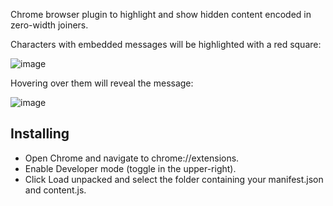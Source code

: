 Chrome browser plugin to highlight and show hidden content encoded in zero-width joiners.

Characters with embedded messages will be highlighted with a red square:

![image](https://github.com/user-attachments/assets/8477c92d-f8ca-48f3-aac1-c6a4e148f4fc)

Hovering over them will reveal the message:

![image](https://github.com/user-attachments/assets/602d86ed-2e3e-4d84-b975-ab16857f73b3)

Installing
-----------

 - Open Chrome and navigate to chrome://extensions.
 - Enable Developer mode (toggle in the upper-right).
 - Click Load unpacked and select the folder containing your manifest.json and content.js.
